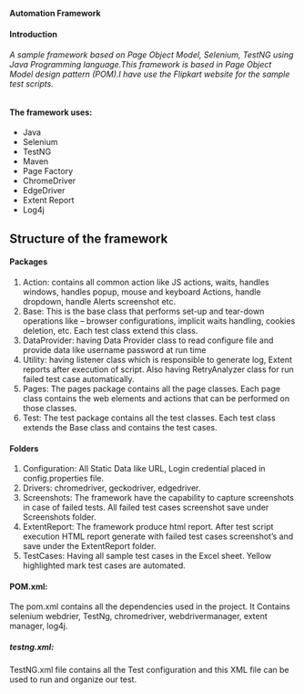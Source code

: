 **Automation Framework**

#### Introduction
###### A sample framework based on Page Object Model, Selenium, TestNG using Java Programming language.This framework is based in Page Object Model design pattern (POM).I have use the Flipkart website for the sample test scripts.


#### The framework uses:
- Java 
- Selenium 
- TestNG
- Maven  
- Page Factory
- ChromeDriver
- EdgeDriver
- Extent Report
- Log4j

## Structure of the framework
#### Packages

1. Action: contains all common action like JS actions, waits, handles windows, handles popup, mouse and keyboard Actions, handle dropdown, handle Alerts screenshot etc.
2. Base: This is the base class that performs set-up and tear-down operations like – browser configurations, implicit waits handling, cookies deletion, etc. Each test class extend this class.
3. DataProvider: having Data Provider class to read configure file and provide data like username password at run time 
4. Utility: having listener class which is responsible to generate log, Extent reports after execution of script. Also having RetryAnalyzer class for run failed test case automatically.
5. Pages: The pages package contains all the page classes. Each page class contains the web elements and actions that can be performed on those classes. 
6. Test: The test package contains all the test classes. Each test class extends the Base class and contains the test cases.
 

#### Folders
1. Configuration: All Static Data like URL, Login credential placed in config.properties file.
2. Drivers: chromedriver, geckodriver, edgedriver.
3. Screenshots: The framework have the capability to capture screenshots in case of failed tests. All failed test cases screenshot save under     Screenshots folder.
4. ExtentReport: The framework produce html report. After test script execution HTML report generate with failed test cases screenshot’s and save under the ExtentReport folder.
5. TestCases:  Having all sample test cases in the Excel sheet. Yellow highlighted mark test cases are automated.  

#### POM.xml:
The pom.xml contains all the dependencies used in the project. It Contains selenium webdrier, TestNg, chromedriver, webdrivermanager, extent manager, log4j.

##### testng.xml:
TestNG.xml file contains all the Test configuration and this XML file can be used to run and organize our test. 
